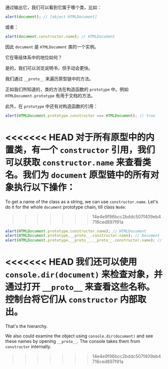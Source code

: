 
通过输出它，我们可以看到它属于哪个类，比如：

```js run
alert(document); // [object HTMLDocument]
```

或者：

```js run
alert(document.constructor.name); // HTMLDocument
```

因此 `document` 是 `HTMLDocument` 类的一个实例。

它在等级体系中的地位如何？ 

是的，我们可以浏览说明书，但手动会更快。

我们通过 `__proto__` 来遍历原型链中的方法。

正如我们所知道的，类的方法在构造函数的 `prototype` 中。例如 `HTMLDocument.prototype` 有用于文档的方法。

此外，在 `prototype` 中还有对构造函数的引用：

```js run
alert(HTMLDocument.prototype.constructor === HTMLDocument); // true
```

<<<<<<< HEAD
对于所有原型中的内置类，有一个 `constructor` 引用，我们可以获取 `constructor.name` 来查看类名。我们为 `document` 原型链中的所有对象执行以下操作：
=======
To get a name of the class as a string, we can use `constructor.name`. Let's do it for the whole `document` prototype chain, till class `Node`:
>>>>>>> 14e4e9f96bcc2bddc507f409eb4716ced897f91a

```js run
alert(HTMLDocument.prototype.constructor.name); // HTMLDocument
alert(HTMLDocument.prototype.__proto__.constructor.name); // Document
alert(HTMLDocument.prototype.__proto__.__proto__.constructor.name); // Node
```

<<<<<<< HEAD
我们还可以使用 `console.dir(document)` 来检查对象，并通过打开 `__proto__` 来查看这些名称。控制台将它们从 `constructor` 内部取出。
=======
That's the hierarchy.

We also could examine the object using `console.dir(document)` and see these names by opening `__proto__`. The console takes them from `constructor` internally.
>>>>>>> 14e4e9f96bcc2bddc507f409eb4716ced897f91a
